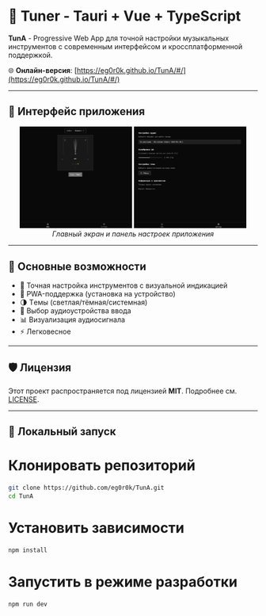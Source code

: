 # 🎵 Tuner - Tauri + Vue + TypeScript

**TunA** - Progressive Web App для точной настройки музыкальных инструментов с современным интерфейсом и кроссплатформенной поддержкой.

🌐 **Онлайн-версия**: [https://eg0r0k.github.io/TunA/#/](https://eg0r0k.github.io/TunA/#/)

---

## 📸 Интерфейс приложения

<div align="center">
  <img src="https://raw.githubusercontent.com/Eg0r0k/TunA/refs/heads/main/public/screenshots/main.webp" width="45%" alt="Главный экран TunA"/>
  <img src="https://raw.githubusercontent.com/Eg0r0k/TunA/refs/heads/main/public/screenshots/settings.webp" width="45%" alt="Настройки TunA"/>
  <br>
  <em>Главный экран и панель настроек приложения</em>
</div>

---

## 🌟 Основные возможности
- 🎹 Точная настройка инструментов с визуальной индикацией
- 📲 PWA-поддержка (установка на устройство)
- 🌗 Tемы (светлая/тёмная/системная)
- 🎤 Выбор аудиоустройства ввода
- 📊 Визуализация аудиосигнала
- ⚡ Легковесное

---

## 🛡️ Лицензия

Этот проект распространяется под лицензией **MIT**. Подробнее см. [LICENSE](LICENSE).

---

## 🚀 Локальный запуск
# Клонировать репозиторий
```bash 
git clone https://github.com/eg0r0k/TunA.git
cd TunA
```

# Установить зависимости
```bash 
npm install
```

# Запустить в режиме разработки
```bash 
npm run dev
```
